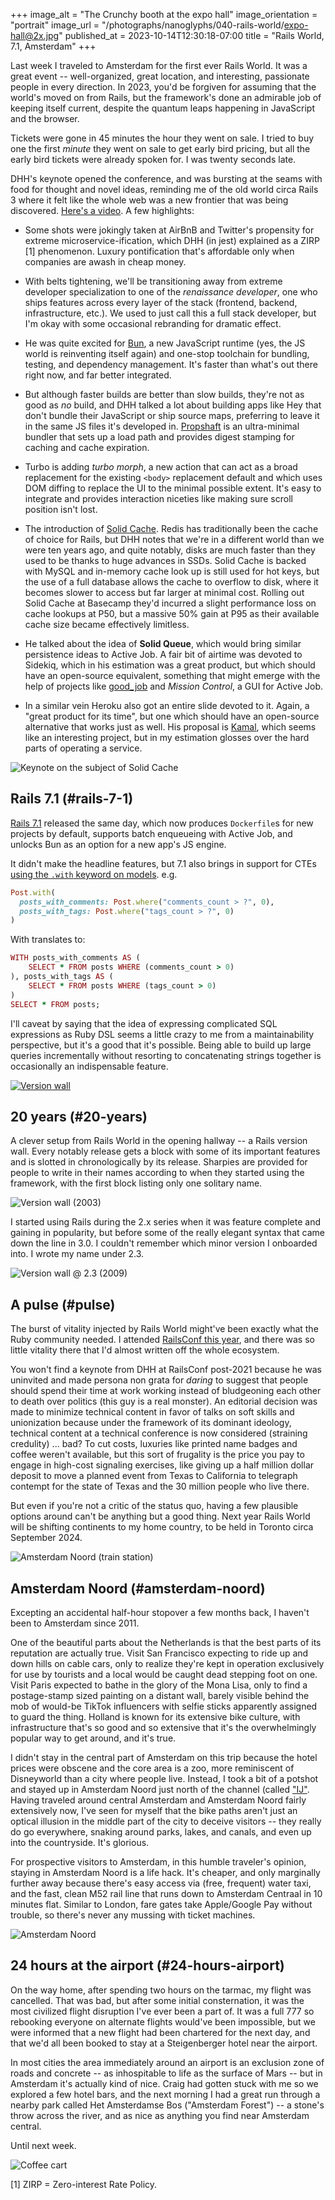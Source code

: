 +++
image_alt = "The Crunchy booth at the expo hall"
image_orientation = "portrait"
image_url = "/photographs/nanoglyphs/040-rails-world/expo-hall@2x.jpg"
published_at = 2023-10-14T12:30:18-07:00
title = "Rails World, 7.1, Amsterdam"
+++

Last week I traveled to Amsterdam for the first ever Rails World. It was a great event -- well-organized, great location, and interesting, passionate people in every direction. In 2023, you'd be forgiven for assuming that the world's moved on from Rails, but the framework's done an admirable job of keeping itself current, despite the quantum leaps happening in JavaScript and the browser.

Tickets were gone in 45 minutes the hour they went on sale. I tried to buy one the first _minute_ they went on sale to get early bird pricing, but all the early bird tickets were already spoken for. I was twenty seconds late.

DHH's keynote opened the conference, and was bursting at the seams with food for thought and novel ideas, reminding me of the old world circa Rails 3 where it felt like the whole web was a new frontier that was being discovered. [Here's a video](https://www.youtube.com/watch?v=iqXjGiQ_D-A). A few highlights:

* Some shots were jokingly taken at AirBnB and Twitter's propensity for extreme microservice-ification, which DHH (in jest) explained as a ZIRP [1] phenomenon. Luxury pontification that's affordable only when companies are awash in cheap money.

* With belts tightening, we'll be transitioning away from extreme developer specialization to one of the _renaissance developer_, one who ships features across every layer of the stack (frontend, backend, infrastructure, etc.). We used to just call this a full stack developer, but I'm okay with some occasional rebranding for dramatic effect.

* He was quite excited for [Bun](https://bun.sh/), a new JavaScript runtime (yes, the JS world is reinventing itself again) and one-stop toolchain for bundling, testing, and dependency management. It's faster than what's out there right now, and far better integrated.

* But although faster builds are better than slow builds, they're not as good as _no_ build, and DHH talked a lot about building apps like Hey that don't bundle their JavaScript or ship source maps, preferring to leave it in the same JS files it's developed in. [Propshaft](https://github.com/rails/propshaft) is an ultra-minimal bundler that sets up a load path and provides digest stamping for caching and cache expiration.

* Turbo is adding _turbo morph_, a new action that can act as a broad replacement for the existing `<body>` replacement default and which uses DOM diffing to replace the UI to the minimal possible extent. It's easy to integrate and provides interaction niceties like making sure scroll position isn't lost.

* The introduction of [Solid Cache](https://github.com/rails/solid_cache). Redis has traditionally been the cache of choice for Rails, but DHH notes that we're in a different world than we were ten years ago, and quite notably, disks are much faster than they used to be thanks to huge advances in SSDs. Solid Cache is backed with MySQL and in-memory cache look up is still used for hot keys, but the use of a full database allows the cache to overflow to disk, where it becomes slower to access but far larger at minimal cost. Rolling out Solid Cache at Basecamp they'd incurred a slight performance loss on cache lookups at P50, but a massive 50% gain at P95 as their available cache size became effectively limitless.

* He talked about the idea of **Solid Queue**, which would bring similar persistence ideas to Active Job. A fair bit of airtime was devoted to Sidekiq, which in his estimation was a great product, but which should have an open-source equivalent, something that might emerge with the help of projects like [good_job](https://github.com/bensheldon/good_job) and _Mission Control_, a GUI for Active Job.

* In a similar vein Heroku also got an entire slide devoted to it. Again, a "great product for its time", but one which should have an open-source alternative that works just as well. His proposal is [Kamal](https://kamal-deploy.org/), which seems like an interesting project, but in my estimation glosses over the hard parts of operating a service.

<img src="/photographs/nanoglyphs/040-rails-world/keynote-solid-cache@2x.jpg" alt="Keynote on the subject of Solid Cache" class="wide" loading="lazy">

## Rails 7.1 (#rails-7-1)

[Rails 7.1](https://rubyonrails.org/2023/10/5/Rails-7-1-0-has-been-released) released the same day, which now produces `Dockerfile`s for new projects by default, supports batch enqueueing with Active Job, and unlocks Bun as an option for a new app's JS engine.

It didn't make the headline features, but 7.1 also brings in support for CTEs [using the `.with` keyword on models](https://github.com/rails/rails/pull/37944). e.g.

``` ruby
Post.with(
  posts_with_comments: Post.where("comments_count > ?", 0),
  posts_with_tags: Post.where("tags_count > ?", 0)
)
```

With translates to:

``` ruby
WITH posts_with_comments AS (
    SELECT * FROM posts WHERE (comments_count > 0)
), posts_with_tags AS (
    SELECT * FROM posts WHERE (tags_count > 0)
)
SELECT * FROM posts;
```

I'll caveat by saying that the idea of expressing complicated SQL expressions as Ruby DSL seems a little crazy to me from a maintainability perspective, but it's a good that it's possible. Being able to build up large queries incrementally without resorting to concatenating strings together is occasionally an indispensable feature.

<a href="/photographs/nanoglyphs/040-rails-world/version-wall@2x.jpg">
    <img src="/photographs/nanoglyphs/040-rails-world/version-wall@2x.jpg" alt="Version wall" class="wide" loading="lazy">
</a>

## 20 years (#20-years)

A clever setup from Rails World in the opening hallway -- a Rails version wall. Every notably release gets a block with some of its important features and is slotted in chronologically by its release. Sharpies are provided for people to write in their names according to when they started using the framework, with the first block listing only one solitary name.

<img src="/photographs/nanoglyphs/040-rails-world/version-wall-2003@2x.jpg" alt="Version wall (2003)" class="wide" loading="lazy">

I started using Rails during the 2.x series when it was feature complete and gaining in popularity, but before some of the really elegant syntax that came down the line in 3.0. I couldn't remember which minor version I onboarded into. I wrote my name under 2.3.

<img src="/photographs/nanoglyphs/040-rails-world/version-wall-2009@2x.jpg" alt="Version wall @ 2.3 (2009)" class="wide" loading="lazy">

## A pulse (#pulse)

The burst of vitality injected by Rails World might've been exactly what the Ruby community needed. I attended [RailsConf this year](/nanoglyphs/036-queues#railsconf), and there was so little vitality there that I'd almost written off the whole ecosystem.

You won't find a keynote from DHH at RailsConf post-2021 because he was uninvited and made persona non grata for _daring_ to suggest that people should spend their time at work working instead of bludgeoning each other to death over politics (this guy is a real monster). An editorial decision was made to minimize technical content in favor of talks on soft skills and unionization because under the framework of its dominant ideology, technical content at a technical conference is now considered (straining credulity) ... bad? To cut costs, luxuries like printed name badges and coffee weren't available, but this sort of frugality is the price you pay to engage in high-cost signaling exercises, like giving up a half million dollar deposit to move a planned event from Texas to California to telegraph contempt for the state of Texas and the 30 million people who live there.

But even if you're not a critic of the status quo, having a few plausible options around can't be anything but a good thing. Next year Rails World will be shifting continents to my home country, to be held in Toronto circa September 2024.

<img src="/photographs/nanoglyphs/040-rails-world/noord-1@2x.jpg" alt="Amsterdam Noord (train station)" class="wide" loading="lazy">

## Amsterdam Noord (#amsterdam-noord)

Excepting an accidental half-hour stopover a few months back, I haven't been to Amsterdam since 2011.

One of the beautiful parts about the Netherlands is that the best parts of its reputation are actually true. Visit San Francisco expecting to ride up and down hills on cable cars, only to realize they're kept in operation exclusively for use by tourists and a local would be caught dead stepping foot on one. Visit Paris expected to bathe in the glory of the Mona Lisa, only to find a postage-stamp sized painting on a distant wall, barely visible behind the mob of would-be TikTok influencers with selfie sticks apparently assigned to guard the thing. Holland is known for its extensive bike culture, with infrastructure that's so good and so extensive that it's the overwhelmingly popular way to get around, and it's true.

I didn't stay in the central part of Amsterdam on this trip because the hotel prices were obscene and the core area is a zoo, more reminiscent of Disneyworld than a city where people live. Instead, I took a bit of a potshot and stayed up in Amsterdam Noord just north of the channel (called ["IJ"](https://en.wikipedia.org/wiki/IJ_(Amsterdam\))). Having traveled around central Amsterdam and Amsterdam Noord fairly extensively now, I've seen for myself that the bike paths aren't just an optical illusion in the middle part of the city to deceive visitors -- they really do go everywhere, snaking around parks, lakes, and canals, and even up into the countryside. It's glorious.

For prospective visitors to Amsterdam, in this humble traveler's opinion, staying in Amsterdam Noord is a life hack. It's cheaper, and only marginally further away because there's easy access via (free, frequent) water taxi, and the fast, clean M52 rail line that runs down to Amsterdam Centraal in 10 minutes flat. Similar to London, fare gates take Apple/Google Pay without trouble, so there's never any mussing with ticket machines.

<img src="/photographs/nanoglyphs/040-rails-world/noord-2@2x.jpg" alt="Amsterdam Noord" class="wide" loading="lazy">

## 24 hours at the airport (#24-hours-airport)

On the way home, after spending two hours on the tarmac, my flight was cancelled. That was bad, but after some initial consternation, it was the most civilized flight disruption I've ever been a part of. It was a full 777 so rebooking everyone on alternate flights would've been impossible, but we were informed that a new flight had been chartered for the next day, and that we'd all been booked to stay at a Steigenberger hotel near the airport.

In most cities the area immediately around an airport is an exclusion zone of roads and concrete -- as inhospitable to life as the surface of Mars -- but in Amsterdam it's actually kind of nice. Craig had gotten stuck with me so we explored a few hotel bars, and the next morning I had a great run through a nearby park called Het Amsterdamse Bos ("Amsterdam Forest") -- a stone's throw across the river, and as nice as anything you find near Amsterdam central.

Until next week.

<img src="/photographs/nanoglyphs/040-rails-world/coffee-cart@2x.jpg" alt="Coffee cart" class="wide" loading="lazy">

[1] ZIRP = Zero-interest Rate Policy.
